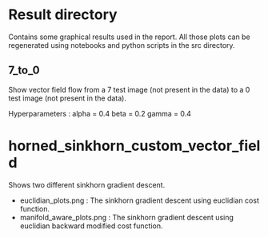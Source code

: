 # Result directory

Contains some graphical results used in the report. All those plots can be regenerated
using notebooks and python scripts in the src directory.

## 7_to_0

Show vector field flow from a 7 test image (not present in the data)
to a 0 test image (not present in the data).

Hyperparameters : 
alpha = 0.4
beta = 0.2
gamma = 0.4

# horned_sinkhorn_custom_vector_field

Shows two different sinkhorn gradient descent.

* euclidian_plots.png : The sinkhorn gradient descent using euclidian cost function.
* manifold_aware_plots.png : The sinkhorn gradient descent using euclidian backward modified cost function.   

